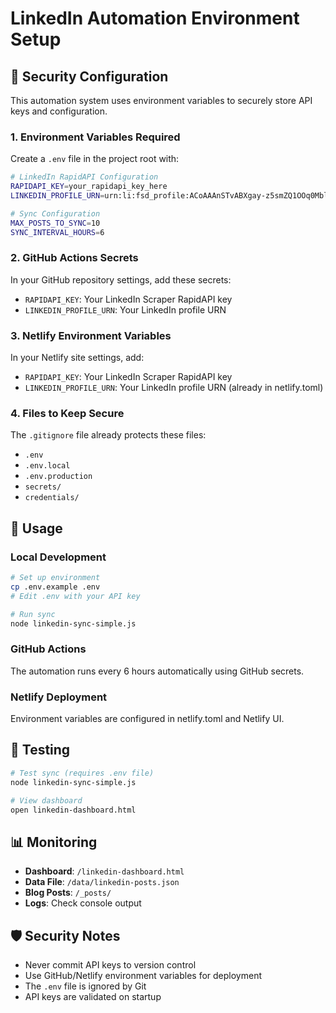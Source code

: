 # LinkedIn Automation Environment Setup

## 🔐 Security Configuration

This automation system uses environment variables to securely store API keys and configuration.

### 1. Environment Variables Required

Create a `.env` file in the project root with:

```bash
# LinkedIn RapidAPI Configuration
RAPIDAPI_KEY=your_rapidapi_key_here
LINKEDIN_PROFILE_URN=urn:li:fsd_profile:ACoAAAnSTvABXgay-z5smZQ1OOq0MblgiB2GRLI

# Sync Configuration
MAX_POSTS_TO_SYNC=10
SYNC_INTERVAL_HOURS=6
```

### 2. GitHub Actions Secrets

In your GitHub repository settings, add these secrets:

- `RAPIDAPI_KEY`: Your LinkedIn Scraper RapidAPI key
- `LINKEDIN_PROFILE_URN`: Your LinkedIn profile URN

### 3. Netlify Environment Variables

In your Netlify site settings, add:

- `RAPIDAPI_KEY`: Your LinkedIn Scraper RapidAPI key
- `LINKEDIN_PROFILE_URN`: Your LinkedIn profile URN (already in netlify.toml)

### 4. Files to Keep Secure

The `.gitignore` file already protects these files:
- `.env`
- `.env.local`
- `.env.production`
- `secrets/`
- `credentials/`

## 🚀 Usage

### Local Development
```bash
# Set up environment
cp .env.example .env
# Edit .env with your API key

# Run sync
node linkedin-sync-simple.js
```

### GitHub Actions
The automation runs every 6 hours automatically using GitHub secrets.

### Netlify Deployment  
Environment variables are configured in netlify.toml and Netlify UI.

## 🔧 Testing

```bash
# Test sync (requires .env file)
node linkedin-sync-simple.js

# View dashboard
open linkedin-dashboard.html
```

## 📊 Monitoring

- **Dashboard**: `/linkedin-dashboard.html`
- **Data File**: `/data/linkedin-posts.json`
- **Blog Posts**: `/_posts/`
- **Logs**: Check console output

## 🛡️ Security Notes

- Never commit API keys to version control
- Use GitHub/Netlify environment variables for deployment
- The `.env` file is ignored by Git
- API keys are validated on startup